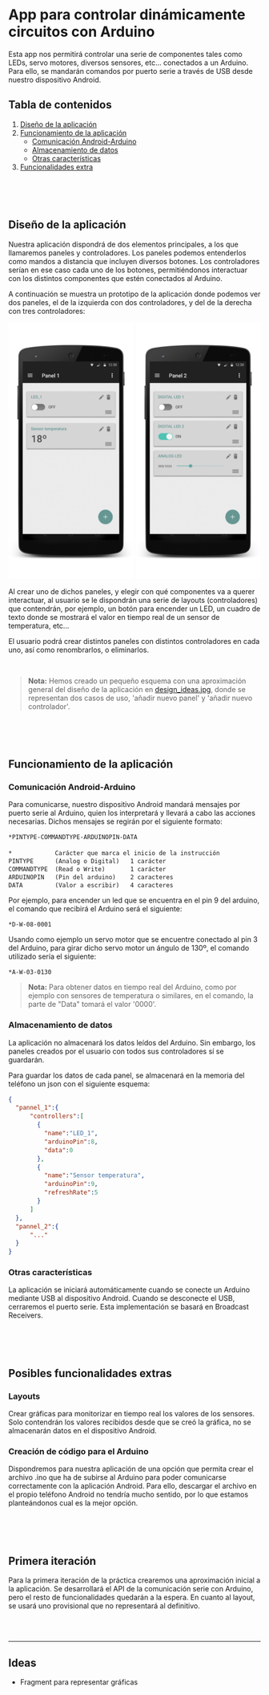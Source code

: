 # App para controlar dinámicamente circuitos con Arduino

Esta app nos permitirá controlar una serie de componentes tales como LEDs, servo motores, diversos sensores, etc... conectados a un Arduino. Para ello, se mandarán comandos por puerto serie a través de USB desde nuestro dispositivo Android.
<br>

## Tabla de contenidos

1. [Diseño de la aplicación](README.md#diseño-de-la-aplicación)
1. [Funcionamiento de la aplicación](README.md#funcionamiento-de-la-aplicación)
   * [Comunicación Android-Arduino](README.md#comunicación-android-arduino)
   * [Almacenamiento de datos](README.md#almacenamiento-de-datos)
   * [Otras características](README.md#otras-caracter%C3%ADsticas)
1. [Funcionalidades extra](README.md#posibles-funcionalidades-extras)


<br><br><br>

## Diseño de la aplicación

Nuestra aplicación dispondrá de dos elementos principales, a los que llamaremos paneles y controladores. 
Los paneles podemos entenderlos como mandos a distancia que incluyen diversos botones. Los controladores serían en ese caso cada uno de los botones, permitiéndonos interactuar con los distintos componentes que estén conectados al Arduino.

A continuación se muestra un prototipo de la aplicación donde podemos ver dos paneles, el de la izquierda con dos controladores, y del de la derecha con tres controladores:

<p align="center">
  <img src="documentation/images/pannel_1.jpg" width="250" alt="Example of a simple pannel"/>
  <img src="documentation/images/pannel_2.jpg" width="250" alt="Example of a simple pannel"/>
</p>

Al crear uno de dichos paneles, y elegir con qué componentes va a querer interactuar, al usuario se le dispondrán una serie de layouts (controladores) que contendrán, por ejemplo, un botón para encender un LED, un cuadro de texto donde se mostrará el valor en tiempo real de un sensor de temperatura, etc...

El usuario podrá crear distintos paneles con distintos controladores en cada uno, así como renombrarlos, o eliminarlos.

<br>

> **Nota:** Hemos creado un pequeño esquema con una aproximación general del diseño de la aplicación en [design_ideas.jpg](documentation/images/design_ideas.jpg), donde se representan dos casos de uso, 'añadir nuevo panel' y 'añadir nuevo controlador'.

<br><br><br>

## Funcionamiento de la aplicación

### Comunicación Android-Arduino
Para comunicarse, nuestro dispositivo Android mandará mensajes por puerto serie al Arduino, quien los interpretará y llevará a cabo las acciones necesarias. Dichos mensajes se regirán por el siguiente formato:

    *PINTYPE-COMMANDTYPE-ARDUINOPIN-DATA
    
    *            Carácter que marca el inicio de la instrucción
    PINTYPE      (Analog o Digital)   1 carácter
    COMMANDTYPE  (Read o Write)       1 carácter
    ARDUINOPIN   (Pin del arduino)    2 caracteres
    DATA         (Valor a escribir)   4 caracteres

Por ejemplo, para encender un led que se encuentra en el pin 9 del arduino, el comando que recibirá el Arduino será el siguiente:

    *D-W-08-0001

Usando como ejemplo un servo motor que se encuentre conectado al pin 3 del Arduino, para girar dicho servo motor un ángulo de 130º, el comando utilizado sería el siguiente:
    
    *A-W-03-0130

> **Nota:** Para obtener datos en tiempo real del Arduino, como por ejemplo con sensores de temperatura o similares, en el comando, la parte de "Data" tomará el valor '0000'.

### Almacenamiento de datos
La aplicación no almacenará los datos leídos del Arduino. Sin embargo, los paneles creados por el usuario con todos sus controladores sí se guardarán. 

Para guardar los datos de cada panel, se almacenará en la memoria del teléfono un json con el siguiente esquema:

```json
{
  "pannel_1":{
      "controllers":[
        {
          "name":"LED_1",
          "arduinoPin":8,
          "data":0
        },
        {
          "name":"Sensor temperatura",
          "arduinoPin":9,
          "refreshRate":5
        }
      ]
  },
  "pannel_2":{
      "..."
  }
}
```

### Otras características
La aplicación se iniciará automáticamente cuando se conecte un Arduino mediante USB al dispositivo Android. Cuando se desconecte el USB, cerraremos el puerto serie. Esta implementación se basará en Broadcast Receivers.

<br><br><br>

## Posibles funcionalidades extras

### Layouts
Crear gráficas para monitorizar en tiempo real los valores de los sensores. Solo contendrán los valores recibidos desde que se creó la gráfica, no se almacenarán datos en el dispositivo Android.

### Creación de código para el Arduino
Dispondremos para nuestra aplicación de una opción que permita crear el archivo .ino que ha de subirse al Arduino para poder comunicarse correctamente con la aplicación Android. 
Para ello, descargar el archivo en el propio teléfono Android no tendría mucho sentido, por lo que estamos planteándonos cual es la mejor opción.


<br><br><br>


## Primera iteración
Para la primera iteración de la práctica crearemos una aproximación inicial a la aplicación. Se desarrollará el API de la comunicación serie con Arduino, pero el resto de funcionalidades quedarán a la espera. 
En cuanto al layout, se usará uno provisional que no representará al definitivo.





<br><br>
****

## Ideas
* Fragment para representar gráficas
